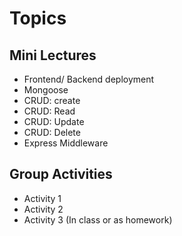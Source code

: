 
# Topics

## Mini Lectures
- Frontend/ Backend deployment
- Mongoose
 - CRUD: create
 - CRUD: Read
 - CRUD: Update
 - CRUD: Delete
- Express Middleware

## Group Activities
- Activity 1
- Activity 2
- Activity 3 (In class or as homework)

